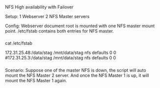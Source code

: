 NFS High availability with Failover

Setup:
1 Webserver
2 NFS Master servers

Config:
Webserver document root is mounted with one NFS master mount point. /etc/fstab contains both entries for NFS master.

#####
cat /etc/fstab

172.31.25.48:/data/stag /mnt/data/stag nfs     defaults        0       0
#172.31.25.3:/data/stag /mnt/data/stag nfs     defaults        0       0
#####

Scenario:
Suppose one of the master NFS is down, the script will auto mount the NFS Master 2 server. And once the NFS Master 1 is up, it will mount the NFS Master 1 again.
